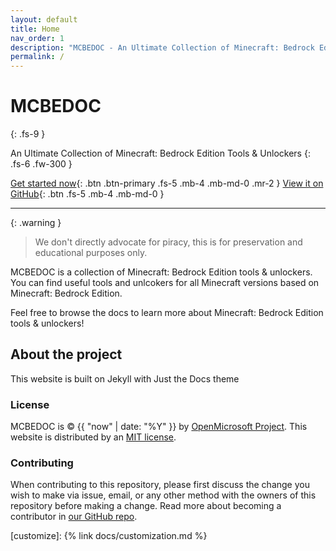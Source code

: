 ```yaml
---
layout: default
title: Home
nav_order: 1
description: "MCBEDOC - An Ultimate Collection of Minecraft: Bedrock Edition Tools & Unlockers"
permalink: /
---
```


# MCBEDOC
{: .fs-9 }

An Ultimate Collection of Minecraft: Bedrock Edition Tools & Unlockers
{: .fs-6 .fw-300 }

[Get started now](#getting-started){: .btn .btn-primary .fs-5 .mb-4 .mb-md-0 .mr-2 }
[View it on GitHub][MCBEDOC Repo]{: .btn .fs-5 .mb-4 .mb-md-0 }

---

{: .warning }
> We don't directly advocate for piracy, this is for preservation and educational purposes only.

MCBEDOC is a collection of Minecraft: Bedrock Edition tools & unlockers. You can find useful tools and unlcokers for all Minecraft versions based on Minecraft: Bedrock Edition.


Feel free to browse the docs to learn more about Minecraft: Bedrock Edition tools & unlockers!



## About the project

This website is built on Jekyll with Just the Docs theme

### License

MCBEDOC is &copy; {{ "now" | date: "%Y" }} by [OpenMicrosoft Project](https://openm.tech).
This website is distributed by an [MIT license](https://github.com/OpenMicrosoft-Project/mcbedoc.github.io/tree/main/LICENSE.txt).

### Contributing

When contributing to this repository, please first discuss the change you wish to make via issue,
email, or any other method with the owners of this repository before making a change. Read more about becoming a contributor in [our GitHub repo](https://github.com/OpenMicrosoft-Project/mcbedoc.github.io#contributing).


[MCBEDOC]: https://openm.tech
[MCBEDOC Repo]: https://github.com/OpenMicrosoft-Project/mcbedoc.github.io
[MCBEDOC README]: https://github.com/OpenMicrosoft-Project/mcbedoc.github.io/blob/main/README.md
[OpenM]: https://openm.tech/
[customize]: {% link docs/customization.md %}